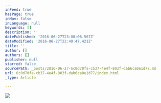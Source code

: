 ```yaml
---
inFeed: true
hasPage: true
inNav: false
inLanguage: null
keywords: []
description: ''
datePublished: '2016-06-27T23:08:06.567Z'
dateModified: '2016-06-27T22:40:47.421Z'
title: ''
author: []
authors: []
publisher: null
starred: false
sourcePath: _posts/2016-06-27-6c0d70fa-cb37-4e4f-803f-dab6ca0e1d77.md
url: 6c0d70fa-cb37-4e4f-803f-dab6ca0e1d77/index.html
_type: Article

---
```

![](https://the-grid-user-content.s3-us-west-2.amazonaws.com/fd9176d3-1906-4f01-975e-38779471407e.jpg)